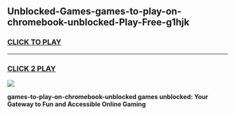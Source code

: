 
## Unblocked-Games-games-to-play-on-chromebook-unblocked-Play-Free-g1hjk
<h3>
<a href="https://premium76.site?title=games-to-play-on-chromebook-unblocked&ref=18A1">CLICK TO PLAY</a></h3>
<hr>

<h3>
<a href="https://premium76.site?title=games-to-play-on-chromebook-unblocked&ref=18A1">CLICK 2 PLAY</a>
  
</h3>

<a href="https://premium76.site?title=games-to-play-on-chromebook-unblocked&ref=18A1"><img src="https://clearcache.store/games.png"></a>


**games-to-play-on-chromebook-unblocked games unblocked: Your Gateway to Fun and Accessible Online Gaming**
